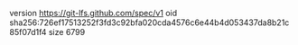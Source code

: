 version https://git-lfs.github.com/spec/v1
oid sha256:726ef17513252f3fd3c92bfa020cda4576c6e44b4d053437da8b21c85f07d1f4
size 6799
